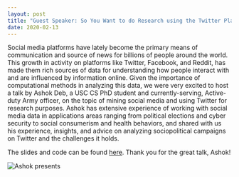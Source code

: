 ```yaml
---
layout: post
title: "Guest Speaker: So You Want to do Research using the Twitter Platform"
date: 2020-02-13
---
```


Social media platforms have lately become the primary means of communication and source of news for billions of people around the world. This growth in activity on platforms like Twitter, Facebook, and Reddit, has made them rich sources of data for understanding how people interact with and are influenced by information online. Given the importance of computational methods in analyzing this data, we were very excited to host a talk by Ashok Deb, a USC CS PhD student and currently-serving, Active-duty Army officer, on the topic of mining social media and using Twitter for research purposes. Ashok has extensive experience of working with social media data in applications areas ranging from political elections and cyber security to social consumerism and health behaviors, and shared with us his experience, insights, and advice on analyzing sociopolitical campaigns on Twitter and the challenges it holds.

The slides and code can be found [here](https://drive.google.com/drive/folders/1BaBmngG4EduF7DzMy6FwHQFe-kTv5uKi?usp=sharing). Thank you for the great talk, Ashok!

![Ashok presents](/assets/img/blog/2020-02-13-twitter-analysis/twitter.jpg "Ashok presents")

